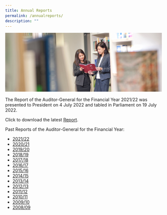 ```yaml
---
title: Annual Reports
permalink: /annualreports/
description: ""
---
```

![](/images/officers-reading-ar.jpg)

The Report of the Auditor-General for the Financial Year 2021/22 was presented to President on 4 July 2022 and tabled in Parliament on 19 July 2022.

Click to download the latest [Report](/files/ARs/AR_FY2021-22.pdf).

Past Reports of the Auditor-General for the Financial Year: 
* [2021/22](/files/ARs/AR_FY2021-22.pdf)
* [2020/21](/files/ARs/AR_FY2020-21.pdf)
* [2019/20](/files/ARs/AR_FY2019-20.pdf)
* [2018/19](/files/ARs/AR_FY2018-19.pdf)
* [2017/18](/files/ARs/AR_FY2017-18.pdf)
* [2016/17](/files/ARs/AR_FY2016-17.pdf)
* [2015/16](/files/ARs/ar_fy2015-16.pdf)
* [2014/15](/files/ARs/ar_fy2014-15.pdf)
* [2013/14](/files/ARs/ar_fy2013-14.pdf)
* [2012/13](/files/ARs/ar_fy2012-12.pdf)
* [2011/12](/files/ARs/ar_fy2011-12.pdf)
* [2010/11](/files/ARs/ar_fy2010-11.pdf)
* [2009/10](/files/ARs/ar_fy2009-10.pdf)
* [2008/09](/files/ARs/ar_fy2008-09.pdf)